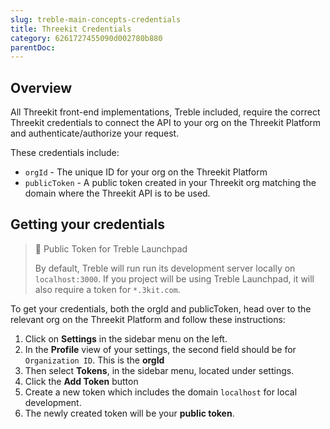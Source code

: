 ```yaml
---
slug: treble-main-concepts-credentials
title: Threekit Credentials
category: 6261727455090d002780b880
parentDoc:
---
```


## Overview

All Threekit front-end implementations, Treble included, require the correct Threekit credentials to connect the API to your org on the Threekit Platform and authenticate/authorize your request.

These credentials include:

- `orgId` - The unique ID for your org on the Threekit Platform
- `publicToken` - A public token created in your Threekit org matching the domain where the Threekit API is to be used.

## Getting your credentials

> 📘 Public Token for Treble Launchpad
>
> By default, Treble will run run its development server locally on `localhost:3000`. If you project will be using Treble Launchpad, it will also require a token for `*.3kit.com`.

To get your credentials, both the orgId and publicToken, head over to the relevant org on the Threekit Platform and follow these instructions:

1. Click on **Settings** in the sidebar menu on the left.
2. In the **Profile** view of your settings, the second field should be for `Organization ID`. This is the **orgId**
3. Then select **Tokens**, in the sidebar menu, located under settings.
4. Click the **Add Token** button
5. Create a new token which includes the domain `localhost` for local development.
6. The newly created token will be your **public token**.
